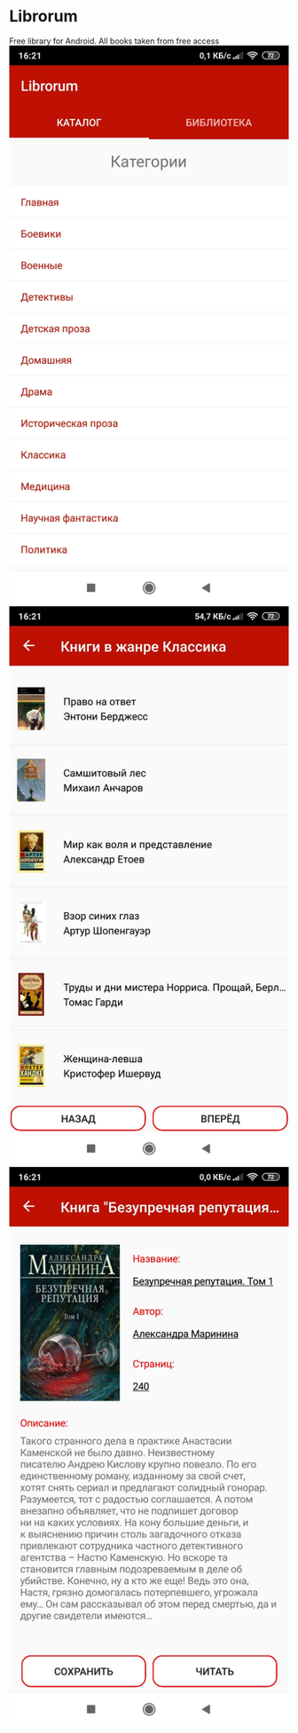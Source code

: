 # Librorum
Free library for Android. All books taken from free access
![alt text](Librorum/Screenshots/E3tXj_n5opY.jpg "Main View")
![alt text](Librorum/Screenshots/8cdNLjC_zvU.jpg "Books in current jenre")
![alt text](Librorum/Screenshots/-tb2-gl7ZDo.jpg "Books preview")
